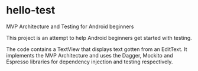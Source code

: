 # hello-test
MVP Architecture and Testing for Android beginners

This project is an attempt to help Android beginners get started with testing. 

The code contains a TextView that displays text gotten from an EditText. It implements the MVP Architecture and uses the Dagger, Mockito and Espresso libraries for dependency injection and testing respectively.
